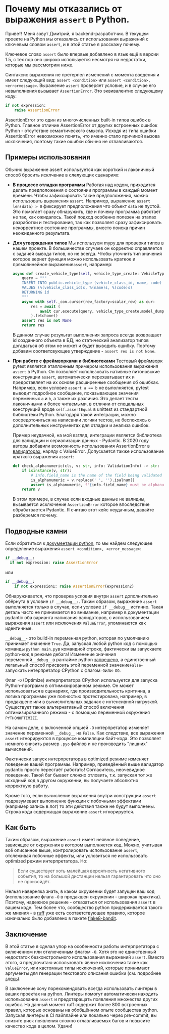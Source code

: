 # Почему мы отказались от выражения `assert` в Python.

Привет! Меня зовут Дмитрий, я backend-разработчик. В текущем проекте на Python мы отказались от использования выражений с ключевым словом `assert`, и в этой статье я расскажу почему.

Ключевое слово `assert` было впервые добавлено в язык ещё в версии 1.5, с тех пор оно широко используется несмотря на недостатки, которые мы рассмотрим ниже.

Синтаксис выражения не претерпел изменений с момента введения и имеет следующий вид: `assert <condition>` или `assert <condition>, <errormessage>`. Выражение `assert` проверяет условие, и в случае его невыполнения вызывает `AssertionError`. Это эквивалентно следующему коду:

```python
if not expression: 
    raise AssertionError
```

AssertionError это один из многочисленных built-in типов ошибок в Python. Главное отличие AssertionError от других встроенных ошибок Python - отсутствие семантического смысла. Исходя из типа ошибки AssertionError невозможно понять, что именно стало причиной вызова исключения, поэтому такие ошибки обычно не отлавливаются.

## Примеры использования

Обычно выражение assert используется как короткий и лаконичный способ бросить исклчение в слелующих сценариях:

* **В процессе отладки программы**
  Работая над кодом, приходится делать предположения о состоянии программы в каждый момент времени. Чтобы зафиксировать такие предположения, можно использовать выражения `assert`. Например, выражение `assert len(data) > 0` фиксирует предположения что объект `data` не пустой. Это помогает сразу обнаружить, где и почему программа работает не так, как ожидалось. Такой подход особенно полезен на этапах разработки и тестирования, так как позволяет сразу зафиксировать некорректное состояние программы, вместо поиска причин неожиданного результата.
* **Для утверждения типов**
  Мы используем mypy для проверки типов в нашем проекте. В большинестве случаев он корректно справляется с задачей вывода типов, но не всегда.  Чтобы уточнить тип значения которое вернет функция можно использовать краткое и прямолинейное выражение`assert`, например:

  ```python
  async def create_vehicle_type(self, vehicle_type_create: VehicleTypeCreate) -> int:
      query = """
      INSERT INTO public.vehicle_type (vehicle_class_id, name, code)
      VALUES (%(vehicle_class_id)s, %(name)s, %(code)s)
      RETURNING id
      """
      async with self._con.cursor(row_factory=scalar_row) as cur:
          res = await (
              await cur.execute(query, vehicle_type_create.model_dump())
          ).fetchone()
      assert res is not None
      return res
  ```

  В данном случае результат выполнения запроса всегда возвращает id созданного объекта в БД, но статический анализатор типов догадаться об этом не может и будет выводить ошибку. Поэтому добавим соответсвующее утверждение - `assert res is not None`.
* **При работе с фреймворками и библиотеками**
  Тестовый фреймворк pytest является эталлонным примером использования выражения `assert` в Python. Он позволяет использовать нативные питоновские конструкции `assert`, автоматически перехватывает их и предоставляет на их основе расширенные сообщения об ошибках. Например, если условие `assert a == b` не выполняется, pytest выводит подробное сообщение, показывающее значения переменных `a` и `b`, а также их различия. Это делает тесты лаконичными и более читаемыми, в отличии от спецальных конструкций вроде `self.assertEqual` в unittest из стандартной библиотеки Python. Благодаря такой интеграции, можно сосредоточиться на написании логики тестов, не беспокоясь о дополнительных инструментах для отладки и анализа ошибок.

  Пример неудачной, на мой взгляд, интеграции является библиотека для валидации и сериализации данных - Pydantic. В 2020 году авторы добавили возможность использования AssertionError в [валидаторах](https://docs.pydantic.dev/latest/concepts/validators/#field-validators), наряду с ValueError. Допускается также использование краткого выражения `assert`:

  ```python
  def check_alphanumeric(cls, v: str, info: ValidationInfo) -> str:
      if isinstance(v, str):
          # info.field_name is the name of the field being validated
          is_alphanumeric = v.replace(' ', '').isalnum()
          assert is_alphanumeric, f'{info.field_name} must be alphanumeric'
      return v
  ```

  В этом примере, в случае если входные данные не валидны, вызывается исключение `AssertionError` которое впоследствие обрабатвается Pydantic. Я считаю этот кейс неудачным, давайте разберемся почему.

## Подводные камни

Если  обратиться к [документации python](https://docs.python.org/3.6/reference/simple_stmts.html#assert), то мы найдем следующее определение выражения `assert <condition>, <error_message>`:

```python
if __debug__:
  if not expression: raise AssertionError
```

или

```python
if __debug__:
    if not expression1: raise AssertionError(expression2)
```

Обнаруживается, что проверка условия внутри `assert` дополнительно обёрнута в условие `if __debug__:`. Таким образом, выражение `assert` выполняется только в случае, если условие `if __debug__` истинно. Такая деталь часто не принимается во внимание, например в документации pydantic оба варианта написания валидаторов, с использованием выражения `assert` или исключения `ValueError`, упоминаются как идентичные.

`__debug__`- это build-in переменная python, которая по умолчанию принимает значение `True`. Да, запуская любой python код с помощью команды `python main.py`в командной строке, фактически вы запускаете python-код в режиме дебага! Изменение значения переменной`__debug__`в рантайме python [запрещено](https://docs.python.org/3.6/reference/simple_stmts.html#assert), а единственный легальный способ присвоить этой переменной значение`False`- запускать интерпретатор CPython с флагом`-O`или`-OO`.

Флаг `-O` (Optimize) интерпретатора CPython используется для запуска Python-программ в оптимизированном режиме. Он может использоваться в сценариях, где производительность критична, а логика программы уже полностью протестирована, например, в продакшене или в вычислительных задачах с интенсивной нагрузкой. Существует также альтернативный способ включения оптимизированного режима - с помощью переменной окружения `PYTHONOPTIMIZE`.

На самом деле, с включенной опцией `-O` интерпретатор изменяет значение переменной `__debug__` на `False`. Как следствие, все выражения `assert` игнорируются в процессе компиляции байт-кода. Это позволяет немного снизить размер `.pyo` файлов и не производить "лишних" вычислений.

Фактически запуск интерпретатора в optimized режиме изменяет поведение вашей программы. Например, приведённый выше валидатор pydantic просто перестаёт работать! Согласитесь, неочевидное поведение. Такой баг бывает сложно отловить, т.к. запуская тот же исходный код в другом окружении, вы получаете абсолютно корректную работу.

Кроме того, если вычисление выражения внутри конструкции `assert` подразумевает выполнение функции с побочными эффектами (например запись в лог) то эти действия также не будут выполнены. Строка кода содержащая выражение `assert` игнорируется.

## Как быть

Таким образом, выражение `assert` имеет неявное поведение, зависящее от окружения в котором выполняется код. Можно, учитывая всё описанное выше, контролировать использование `assert`, отслеживая побочные эффекты, или условиться не использовать optimized режим интерпретатора. Но:

> Если существует хоть малейшая вероятность негативного события, то на большой дистанции нельзя гарантировать что оно не произойдёт.

Нельзя наверняка знать, в каком окружении будет запущен ваш код (использование флага `-O` в продакшен окружении - широкая практика). Поэтому, надежное решение - отказаться от использования `assert` в вашем коде. Тем более что, сообщество python придерживается такого же мнения - в [ruff](https://docs.astral.sh/ruff/rules/assert/) уже есть соответствующее правило, которое изначально было добавлено в пакете [flake8-bandit](https://pypi.org/project/flake8-bandit/).

## Заключение

В этой статье я сделал упор на особенности работы интерпретатора с включенном или отключенным флагом `-O`. Хотя это не единственный недостаток безконстрольного использования выражений `assert`. Вместо этого, я предпочитаю использовать явные исключения такие как `ValueError`, или кастомные типы исключений, которые принимают аргументы для генерации текстового описания ошибки (см. подробнее [здесь](https://docs.astral.sh/ruff/rules/raise-vanilla-args/)).

В заключение хочу порекомендовать всегда использовать линтеры в ваших проектах на python. Линтеры помогут автоматически находить использование `assert` и предотвращать появления множества других ошибок. На данный момент ruff содержит более 800 встроенных правил, которые основаны на обобщённом опыте сообщества python. Запуская линтеры в CI пайплайне или локально через pre-commit, вы снизите риск появления сложно отлавливаемых багов и повысите качество кода в целом. Удачи!
